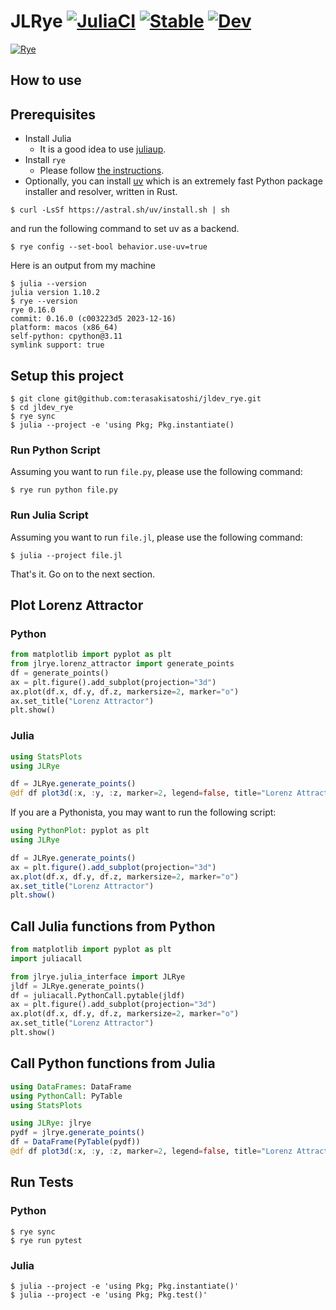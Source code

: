 # JLRye [![JuliaCI](https://github.com/terasakisatoshi/jldev_rye/actions/workflows/JuliaCI.yml/badge.svg)](https://github.com/terasakisatoshi/jldev_rye/actions/workflows/JuliaCI.yml) [![Stable](https://img.shields.io/badge/docs-stable-blue.svg)](https://terasakisatoshi.github.io/JLRye.jl/stable/) [![Dev](https://img.shields.io/badge/docs-dev-blue.svg)](https://terasakisatoshi.github.io/JLRye.jl/dev/)
[![Rye](https://img.shields.io/endpoint?url=https://raw.githubusercontent.com/mitsuhiko/rye/main/artwork/badge.json)](https://rye-up.com)

## How to use

## Prerequisites

- Install Julia
  - It is a good idea to use [juliaup](https://github.com/JuliaLang/juliaup).
- Install `rye`
  - Please follow [the instructions](https://rye-up.com/guide/installation/).
- Optionally, you can install [uv](https://github.com/astral-sh/uv) which is an extremely fast Python package installer and resolver, written in Rust.

```
$ curl -LsSf https://astral.sh/uv/install.sh | sh
```

and run the following command to set uv as a backend.

```
$ rye config --set-bool behavior.use-uv=true
```


Here is an output from my machine

```console
$ julia --version
julia version 1.10.2
$ rye --version
rye 0.16.0
commit: 0.16.0 (c003223d5 2023-12-16)
platform: macos (x86_64)
self-python: cpython@3.11
symlink support: true
```

## Setup this project

```console
$ git clone git@github.com:terasakisatoshi/jldev_rye.git
$ cd jldev_rye
$ rye sync
$ julia --project -e 'using Pkg; Pkg.instantiate()
```

### Run Python Script

Assuming you want to run `file.py`, please use the following command:

```console
$ rye run python file.py
```

### Run Julia Script

Assuming you want to run `file.jl`, please use the following command:

```console
$ julia --project file.jl
```

That's it. Go on to the next section.

## Plot Lorenz Attractor

### Python

```python
from matplotlib import pyplot as plt
from jlrye.lorenz_attractor import generate_points
df = generate_points()
ax = plt.figure().add_subplot(projection="3d")
ax.plot(df.x, df.y, df.z, markersize=2, marker="o")
ax.set_title("Lorenz Attractor")
plt.show()
```

### Julia

```julia
using StatsPlots
using JLRye

df = JLRye.generate_points()
@df df plot3d(:x, :y, :z, marker=2, legend=false, title="Lorenz Attractor")
```

If you are a Pythonista, you may want to run the following script:

```julia
using PythonPlot: pyplot as plt
using JLRye

df = JLRye.generate_points()
ax = plt.figure().add_subplot(projection="3d")
ax.plot(df.x, df.y, df.z, markersize=2, marker="o")
ax.set_title("Lorenz Attractor")
plt.show()
```

## Call Julia functions from Python

```python
from matplotlib import pyplot as plt
import juliacall

from jlrye.julia_interface import JLRye
jldf = JLRye.generate_points()
df = juliacall.PythonCall.pytable(jldf)
ax = plt.figure().add_subplot(projection="3d")
ax.plot(df.x, df.y, df.z, markersize=2, marker="o")
ax.set_title("Lorenz Attractor")
plt.show()
```

## Call Python functions from Julia

```julia
using DataFrames: DataFrame
using PythonCall: PyTable
using StatsPlots

using JLRye: jlrye
pydf = jlrye.generate_points()
df = DataFrame(PyTable(pydf))
@df df plot3d(:x, :y, :z, marker=2, legend=false, title="Lorenz Attractor")
```

## Run Tests

### Python

```console
$ rye sync
$ rye run pytest
```

### Julia

```console
$ julia --project -e 'using Pkg; Pkg.instantiate()'
$ julia --project -e 'using Pkg; Pkg.test()'
```
